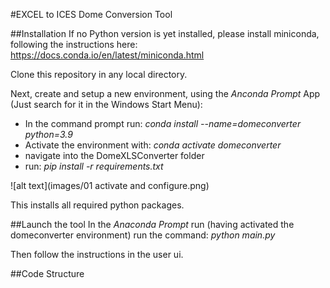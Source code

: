 #EXCEL to ICES Dome Conversion Tool

##Installation
If no Python version is yet installed, please install miniconda, following the instructions here:
https://docs.conda.io/en/latest/miniconda.html

Clone this repository in any local directory.

Next, create and setup a new environment, using the *Anconda Prompt* App (Just search for it in the Windows Start Menu):
* In the command prompt run: _conda install --name=domeconverter python=3.9_
* Activate the environment with: _conda activate domeconverter_
* navigate into the DomeXLSConverter folder
* run: _pip install -r requirements.txt_

![alt text](images/01 activate and configure.png)

This installs all required python packages.

##Launch the tool
In the _Anaconda Prompt_ run (having activated the domeconverter environment) run the command:
_python main.py_

Then follow the instructions in the user ui.

##Code Structure
